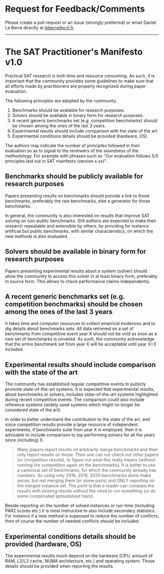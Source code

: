 # Request for Feedback/Comments

Please create a pull request or an issue (strongly preferred) or email Daniel Le Berre directly at  <leberre@cril.fr>



-------------

# The SAT Practitioner's Manifesto v1.0 

Practical SAT research is both time and resource consuming.
As such, it is important that the community provides some
guidelines to make sure that all efforts made by practitioners
are properly recognized during paper evaluation.

The following principles are adopted by the community.

1. Benchmarks should be available for research purposes.
2. Solvers should be available in binary form for research purposes.
3. A recent generic benchmarks set (e.g. competition benchmarks) should be chosen among the ones of the last 3 years.
4. Experimental results should include comparison with the state of the art.
5. Experimental conditions details should be provided (hardware, OS).


The authors may indicate the number of principles followed in their
evaluation so as to signal to the reviewers of the soundness of the methodology. 
For example with phrases such as "Our evaluation follows 5/5 principles laid out in SAT mainfesto (version x.xx)". 

## Benchmarks should be publicly available for research purposes

Papers presenting results on benchmarks should provide a link to those benchmarks,
preferably the raw benchmarks, else a generator for those benchmarks.

In general, the community is also interested on results that improve SAT solving on
non-public benchmarks. Still authors are expected to make their research repeatable
and extensible by others, by providing for instance artificial but public benchmarks,
with similar characteristics, on which the new methods is also evaluated.

## Solvers should be available in binary form for research purposes

Papers presenting experimental results about a system (solver) should
allow the community to access this solver in at least binary form,
preferably in source form. This allows to check performance claims independently.

## A recent generic benchmarks set (e.g. competition benchmarks) should be chosen among the ones of the last 3 years

It takes time and computer resources to collect empirical evidences and to dig details about benchmarks sets.
All data retrieved on a set of benchmarks from competitive event year X should not be void as soon as a
new set of benchmarks is unveiled.
As such, the community acknowledge that the entire benchmark set from year X will be acceptable until year X+3 included. 

## Experimental results should include comparison with the state of the art

The community has established regular competitive events to publicly promote state-of-the-art systems.
It is expected that experimental results, about benchmarks or solvers, includes state-of-the-art 
systems highlighted during recent competitive events. The comparison could also include
reference systems (widely used systems which might no longer be considered state of the art).

In order to better understand the contribution to the state of the art, and since competition results provide a large resource of independent experiments, 
if benchmarks suite from year X is employed, then it is advisable to include comparison to top performing solvers for all the years since (including) X. 

>  Many papers report results on arbitrarily merge benchmarks and then only
> report results on those.  Then one can not check out other papers (or competition results),
> to figure out what this really means (without running the competition again on the benchmarks).
> It is better to use a canonical set of benchmarks, for which the community already has numbers.  So using
> only 2018, 2019, 2020 benchmarks alone make sense, but not merging them (or some pairs)
> and ONLY reporting on the merged instance set. The point is that a reader can compare the results with existing results without the
> need to run something (or do some complicated spreadsheet hack).

Beside reporting on the number of solved instances or run-time (including PAR2 scores etc.) it is most
instructive to also include secondary statistics.  For instance if a new method is supposed
to reduce the number of conflicts, then of course the number of needed conflicts should be included.

## Experimental conditions details should be provided (hardware, OS)

The experimental results much depend on the hardware (CPU, amount of RAM, L2/L3 cache, NUMA architecture, etc.) and operating system.
Those details should be provided when reporting the results.
